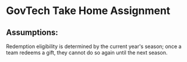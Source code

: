 # GovTech Take Home Assignment

## Assumptions:
Redemption eligibility is determined by the current year's season; once a team redeems a gift, they cannot do so again until the next season.